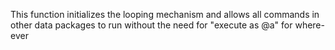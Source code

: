 This function initializes the looping mechanism
and allows all commands in other data packages to
run without the need for "execute as @a" for where-ever
